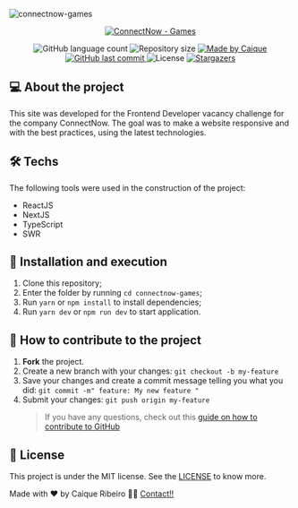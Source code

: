 ![connectnow-games](https://i.ibb.co/nM6ct7v/Connectnow-Games.png)

<p align="center">
  <a href="https://connectnow-games.vercel.app/" target="_blank">
    <img alt="ConnectNow - Games" src="https://svgshare.com/i/MKt.svg">
  </a>
</p>

<p align="center">
  <img alt="GitHub language count" src="https://img.shields.io/github/languages/count/caiquer/connectnow-games?color=%2304D361">

  <img alt="Repository size" src="https://img.shields.io/github/repo-size/caiquer/connectnow-games">

  <a href="https://www.linkedin.com/in/caiquer/">
    <img alt="Made by Caique" src="https://img.shields.io/badge/made%20by-Caique Ribeiro-%2304D361">
  </a>


  <a href="https://github.com/caiquer/connectnow-games/commits/master">
    <img alt="GitHub last commit" src="https://img.shields.io/github/last-commit/caiquer/connectnow-games">
  </a>

  <img alt="License" src="https://img.shields.io/badge/license-MIT-brightgreen">
   <a href="https://github.com/caiquer/connectnow-games/stargazers">
    <img alt="Stargazers" src="https://img.shields.io/github/stars/caiquer/connectnow-games?style=social">
  </a>
</p>

## 💻 About the project

This site was developed for the Frontend Developer vacancy challenge for the company ConnectNow. The goal was to make a website responsive and with the best practices, using the latest technologies.

## 🛠 Techs

The following tools were used in the construction of the project:

- ReactJS
- NextJS
- TypeScript
- SWR

## 🚀 Installation and execution

1. Clone this repository;
2. Enter the folder by running `cd connectnow-games`;
3. Run `yarn` or `npm install` to install dependencies;
4. Run `yarn dev` or `npm run dev` to start application.
## 🤔 How to contribute to the project

1. **Fork** the project.
2. Create a new branch with your changes: `git checkout -b my-feature`
3. Save your changes and create a commit message telling you what you did: `git commit -m" feature: My new feature "`
4. Submit your changes: `git push origin my-feature`
   > If you have any questions, check out this [guide on how to contribute to GitHub](https://github.com/firstcontributions/first-contributions)

## 📝 License

This project is under the MIT license. See the [LICENSE](https://github.com/CaiqueR/connectnow-games/blob/master/LICENSE.md) to know more.

Made with ❤️ by Caique Ribeiro 👋🏽 [Contact!!](https://www.linkedin.com/in/caiquer/)
